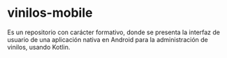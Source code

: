 # vinilos-mobile
Es un repositorio con carácter formativo, donde se presenta la interfaz de usuario de una aplicación nativa en Android para la administración de vinilos, usando Kotlin.
